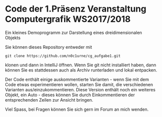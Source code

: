 # Code der 1.Präsenz Veranstaltung Computergrafik WS2017/2018 
Ein kleines Demoprogramm zur Darstellung eines dreidimensionalen Objekts

Sie können dieses Repository entweder mit

    git clone https://github.com/n0c1urne/cg_aufgabe1.git

klonen und dann in IntelliJ öffnen. Wenn Sie git nicht installiert haben, dann können Sie es stattdessen auch als Archiv runterladen und lokal entpacken.

Der Code enthält einige auskommentierte Varianten - wenn Sie mit dem Code etwas experimentieren wollen, starten Sie damit, die verschiedenen Varianten aus/einzukommentieren. Diese Version enthält noch ein weiteres Objekt, ein Auto - dieses können Sie durch Einkommentieren der entsprechenden Zeilen zur Ansicht bringen.

Viel Spass, bei Fragen können Sie sich gern im Forum an mich wenden.
